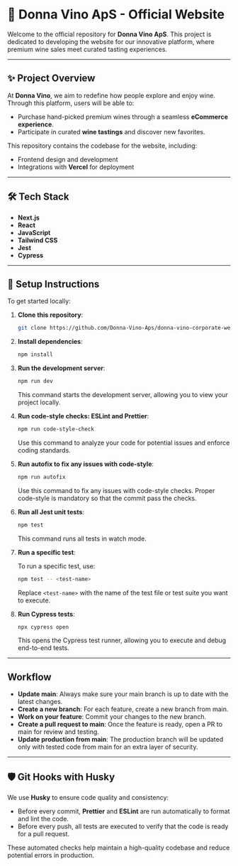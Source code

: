 # 🍇 Donna Vino ApS - Official Website

Welcome to the official repository for **Donna Vino ApS**. This project is dedicated to developing the website for our innovative platform, where premium wine sales meet curated tasting experiences.

---

## ✨ Project Overview

At **Donna Vino**, we aim to redefine how people explore and enjoy wine. Through this platform, users will be able to:

- Purchase hand-picked premium wines through a seamless **eCommerce experience**.
- Participate in curated **wine tastings** and discover new favorites.

This repository contains the codebase for the website, including:

- Frontend design and development
- Integrations with **Vercel** for deployment

---

## 🛠️ Tech Stack

- **Next.js**
- **React**
- **JavaScript**
- **Tailwind CSS**
- **Jest**
- **Cypress**

---

## 🚀 Setup Instructions

To get started locally:

1. **Clone this repository**:

   ```bash
   git clone https://github.com/Donna-Vino-Aps/donna-vino-corporate-website.git
   ```

2. **Install dependencies**:

   ```bash
   npm install
   ```

3. **Run the development server**:

   ```bash
   npm run dev
   ```

   This command starts the development server, allowing you to view your project locally.

4. **Run code-style checks: ESLint and Prettier**:

   ```bash
   npm run code-style-check
   ```

   Use this command to analyze your code for potential issues and enforce coding standards.

5. **Run autofix to fix any issues with code-style**:

   ```bash
   npm run autofix
   ```

   Use this command to fix any issues with code-style checks. Proper code-style is mandatory so that the commit pass the checks.

6. **Run all Jest unit tests**:

   ```bash
   npm test
   ```

   This command runs all tests in watch mode.

7. **Run a specific test**:

   To run a specific test, use:

   ```bash
   npm test -- <test-name>
   ```

   Replace `<test-name>` with the name of the test file or test suite you want to execute.

8. **Run Cypress tests**:

   ```bash
   npx cypress open
   ```

   This opens the Cypress test runner, allowing you to execute and debug end-to-end tests.

---

## Workflow

- **Update main**: Always make sure your main branch is up to date with the latest changes.
- **Create a new branch**: For each feature, create a new branch from main.
- **Work on your feature**: Commit your changes to the new branch.
- **Create a pull request to main**: Once the feature is ready, open a PR to main for review and testing.
- **Update production from main**: The production branch will be updated only with tested code from main for an extra layer of security.

---

## 🛡️ Git Hooks with Husky

We use **Husky** to ensure code quality and consistency:

- Before every commit, **Prettier** and **ESLint** are run automatically to format and lint the code.
- Before every push, all tests are executed to verify that the code is ready for a pull request.

These automated checks help maintain a high-quality codebase and reduce potential errors in production.
